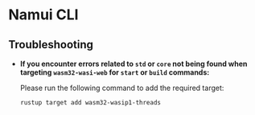 # Namui CLI

## Troubleshooting

-   **If you encounter errors related to `std` or `core` not being found when targeting `wasm32-wasi-web` for `start` or `build` commands:**

    Please run the following command to add the required target:

    ```bash
    rustup target add wasm32-wasip1-threads
    ```
